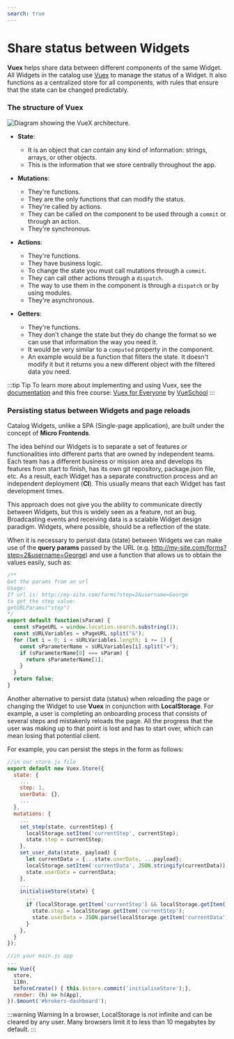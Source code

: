 ```yaml
---
search: true
---
```


# Share status between Widgets

**Vuex** helps share data between different components of the same Widget. All Widgets in the catalog use [Vuex](https://vuex.vuejs.org/) to manage the status of a Widget. It also functions as a centralized store for all components, with rules that ensure that the state can be changed predictably.

### The structure of Vuex

<img src="/assets/img/widgets/vuex.png" alt="Diagram showing the VueX architecture.">

- **State**:

  - It is an object that can contain any kind of information: strings, arrays, or other objects.
  - This is the information that we store centrally throughout the app.

- **Mutations**:

  - They're functions.
  - They are the only functions that can modify the status.
  - They're called by actions.
  - They can be called on the component to be used through a `commit` or through an action.
  - They're synchronous.

- **Actions**:

  - They're functions.
  - They have business logic.
  - To change the state you must call mutations through a `commit`.
  - They can call other actions through a `dispatch`.
  - The way to use them in the component is through a `dispatch` or by using modules.
  - They're asynchronous.

- **Getters**:
  - They're functions.
  - They don't change the state but they do change the format so we can use that information the way you need it.
  - It would be very similar to a `computed` property in the component.
  - An example would be a function that filters the state. It doesn't modify it but it returns you a new different object with the filtered data you need.

:::tip Tip
To learn more about implementing and using Vuex, see the [documentation](https://vuex.vuejs.org/guide/) and this free course: [Vuex for Everyone](https://vueschool.io/courses/vuex-for-everyone) by [VueSchool](https://vueschool.io/)
:::

### Persisting status between Widgets and page reloads

Catalog Widgets, unlike a SPA (Single-page application), are built under the concept of **Micro Frontends**.

The idea behind our Widgets is to separate a set of features or functionalities into different parts that are owned by independent teams. Each team has a different business or mission area and develops its features from start to finish, has its own git repository, package.json file, etc. As a result, each Widget has a separate construction process and an independent deployment (**CI**). This usually means that each Widget has fast development times.

This approach does not give you the ability to communicate directly between Widgets, but this is widely seen as a feature, not an bug. Broadcasting events and receiving data is a scalable Widget design paradigm. Widgets, where possible, should be a reflection of the state.

When it is necessary to persist data (state) between Widgets we can make use of the **query params** passed by the URL (e.g. <http://my-site.com/forms?step=2&username=George>) and use a function that allows us to obtain the values easily, such as:

```js
/**
Get the params from an url
Usage:
If url is: http://my-site.com/forms?step=2&username=George
to get the step value:
getURLParams("step")
*/
export default function(sParam) {
  const sPageURL = window.location.search.substring(1);
  const sURLVariables = sPageURL.split("&");
  for (let i = 0; i < sURLVariables.length; i += 1) {
    const sParameterName = sURLVariables[i].split("=");
    if (sParameterName[0] === sParam) {
      return sParameterName[1];
    }
  }
  return false;
}
```

Another alternative to persist data (status) when reloading the page or changing the Widget to use **Vuex** in conjunction with **LocalStorage**. For example, a user is completing an onboarding process that consists of several steps and mistakenly reloads the page. All the progress that the user was making up to that point is lost and has to start over, which can mean losing that potential client.

For example, you can persist the steps in the form as follows:

```js
//in our store.js file
export default new Vuex.Store({
  state: {
    ...
    step: 1,
    userData: {},
    ...
  },
  mutations: {
    ...
    set_step(state, currentStep) {
      localStorage.setItem('currentStep', currentStep);
      state.step = currentStep;
    },
    set_user_data(state, payload) {
      let currentData = {...state.userData, ...payload};
      localStorage.setItem('currentData', JSON.stringify(currentData));
      state.userData = currentData;
    },
    ...
    initialiseStore(state) {
      ...
      if (localStorage.getItem('currentStep') && localStorage.getItem('currentData')) {
        state.step = localStorage.getItem('currentStep');
        state.userData = JSON.parse(localStorage.getItem('currentData'));
      }
    },
  }
});
```

```js
//in your main.js app
...
new Vue({
  store,
  i18n,
  beforeCreate() { this.$store.commit('initialiseStore');},
  render: (h) => h(App),
}).$mount('#brokers-dashboard');
```

:::warning Warning
In a browser, LocalStorage is *not* infinite and can be cleared by any user. Many browsers limit it to less than 10 megabytes by default.
:::
